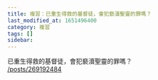 ```yaml
---
title: 複習：已重生得救的基督徒，會犯褻瀆聖靈的罪嗎？
last_modified_at: 1651496400
category: 複習
tags: []
sidebar: 
---
```


<p>已重生得救的基督徒，會犯褻瀆聖靈的罪嗎？<br/>
<a href="/posts/269192484" target="_blank">/posts/269192484</a></p>
<p> </p>
